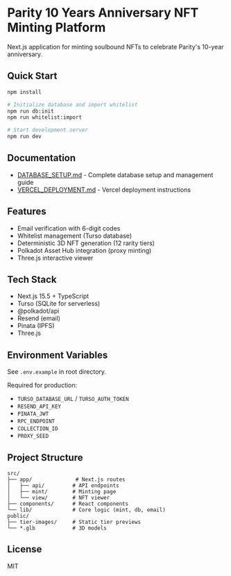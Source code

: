 # Parity 10 Years Anniversary NFT Minting Platform

Next.js application for minting soulbound NFTs to celebrate Parity's 10-year anniversary.

## Quick Start

```bash
npm install

# Initialize database and import whitelist
npm run db:init
npm run whitelist:import

# Start development server
npm run dev
```

## Documentation

- [DATABASE_SETUP.md](./DATABASE_SETUP.md) - Complete database setup and management guide
- [VERCEL_DEPLOYMENT.md](./VERCEL_DEPLOYMENT.md) - Vercel deployment instructions

## Features

- Email verification with 6-digit codes
- Whitelist management (Turso database)
- Deterministic 3D NFT generation (12 rarity tiers)
- Polkadot Asset Hub integration (proxy minting)
- Three.js interactive viewer

## Tech Stack

- Next.js 15.5 + TypeScript
- Turso (SQLite for serverless)
- @polkadot/api
- Resend (email)
- Pinata (IPFS)
- Three.js

## Environment Variables

See `.env.example` in root directory.

Required for production:
- `TURSO_DATABASE_URL` / `TURSO_AUTH_TOKEN`
- `RESEND_API_KEY`
- `PINATA_JWT`
- `RPC_ENDPOINT`
- `COLLECTION_ID`
- `PROXY_SEED`

## Project Structure

```
src/
├── app/              # Next.js routes
│   ├── api/         # API endpoints
│   ├── mint/        # Minting page
│   └── view/        # NFT viewer
├── components/      # React components
└── lib/             # Core logic (mint, db, email)
public/
├── tier-images/     # Static tier previews
└── *.glb            # 3D models
```

## License

MIT
